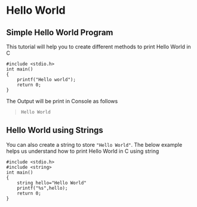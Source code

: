 # Hello World
## Simple Hello World Program
This tutorial will help you to create different methods to print Hello World in C
```
#include <stdio.h>
int main()
{
    printf("Hello world");
    return 0;
}
```
The Output will be print in Console as follows
>`Hello World`
## Hello World using Strings
You can also create a string to store `"Hello World"`.
The below example helps us understand how to print Hello World in C using string
```
#include <stdio.h>
#include <string>
int main()
{
    string hello="Hello World"
    printf("%s",hello);
    return 0;
}
```
